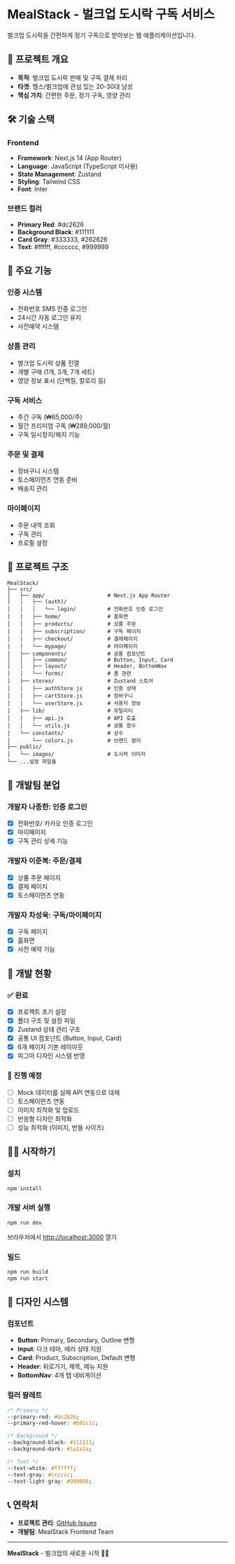# MealStack - 벌크업 도시락 구독 서비스

벌크업 도시락을 간편하게 정기 구독으로 받아보는 웹 애플리케이션입니다.

## 🚀 프로젝트 개요

- **목적**: 벌크업 도시락 판매 및 구독 결제 처리
- **타겟**: 헬스/벌크업에 관심 있는 20-30대 남성
- **핵심 가치**: 간편한 주문, 정기 구독, 영양 관리

## 🛠 기술 스택

### Frontend
- **Framework**: Next.js 14 (App Router)
- **Language**: JavaScript (TypeScript 미사용)
- **State Management**: Zustand
- **Styling**: Tailwind CSS
- **Font**: Inter

### 브랜드 컬러
- **Primary Red**: #dc2626
- **Background Black**: #111111
- **Card Gray**: #333333, #262626
- **Text**: #ffffff, #cccccc, #999999

## 📱 주요 기능

### 인증 시스템
- 전화번호 SMS 인증 로그인
- 24시간 자동 로그인 유지
- 사전예약 시스템

### 상품 관리
- 벌크업 도시락 상품 진열
- 개별 구매 (1개, 3개, 7개 세트)
- 영양 정보 표시 (단백질, 칼로리 등)

### 구독 서비스
- 주간 구독 (₩65,000/주)
- 월간 프리미엄 구독 (₩289,000/월)
- 구독 일시정지/해지 기능

### 주문 및 결제
- 장바구니 시스템
- 토스페이먼츠 연동 준비
- 배송지 관리

### 마이페이지
- 주문 내역 조회
- 구독 관리
- 프로필 설정

## 📂 프로젝트 구조

```
MealStack/
├── src/
│   ├── app/                    # Next.js App Router
│   │   ├── (auth)/
│   │   │   └── login/          # 전화번호 인증 로그인
│   │   ├── home/               # 홈화면
│   │   ├── products/           # 상품 주문
│   │   ├── subscription/       # 구독 페이지
│   │   ├── checkout/           # 결제페이지
│   │   └── mypage/             # 마이페이지
│   ├── components/             # 공통 컴포넌트
│   │   ├── common/             # Button, Input, Card
│   │   ├── layout/             # Header, BottomNav
│   │   └── forms/              # 폼 관련
│   ├── stores/                 # Zustand 스토어
│   │   ├── authStore.js        # 인증 상태
│   │   ├── cartStore.js        # 장바구니
│   │   └── userStore.js        # 사용자 정보
│   ├── lib/                    # 유틸리티
│   │   ├── api.js              # API 호출
│   │   └── utils.js            # 공통 함수
│   └── constants/              # 상수
│       └── colors.js           # 브랜드 컬러
├── public/
│   └── images/                 # 도시락 이미지
└── ...설정 파일들
```

## 👥 개발팀 분업

### 개발자 나종한: 인증 로그인
- [x] 전화번호/ 카카오 인증 로그인 
- [x] 마이페이지 
- [x] 구독 관리 상세 기능

### 개발자 이준복: 주문/결제
- [x] 상품 주문 페이지 
- [x] 결제 페이지 
- [x] 토스페이먼츠 연동

### 개발자 차성욱: 구독/마이페이지
- [x] 구독 페이지 
- [x] 홈화면 
- [x] 사전 예약 기능

## 🚦 개발 현황

### ✅ 완료
- [x] 프로젝트 초기 설정
- [x] 폴더 구조 및 설정 파일
- [x] Zustand 상태 관리 구조
- [x] 공통 UI 컴포넌트 (Button, Input, Card)
- [x] 6개 페이지 기본 레이아웃
- [x] 피그마 디자인 시스템 반영

### 🔄 진행 예정
- [ ] Mock 데이터를 실제 API 연동으로 대체
- [ ] 토스페이먼츠 연동
- [ ] 이미지 최적화 및 업로드
- [ ] 반응형 디자인 최적화
- [ ] 성능 최적화 (이미지, 번들 사이즈)

## 🏃‍♂️ 시작하기

### 설치
```bash
npm install
```

### 개발 서버 실행
```bash
npm run dev
```

브라우저에서 [http://localhost:3000](http://localhost:3000) 열기

### 빌드
```bash
npm run build
npm run start
```



## 🎨 디자인 시스템

### 컴포넌트
- **Button**: Primary, Secondary, Outline 변형
- **Input**: 다크 테마, 에러 상태 지원
- **Card**: Product, Subscription, Default 변형
- **Header**: 뒤로가기, 제목, 메뉴 지원
- **BottomNav**: 4개 탭 네비게이션

### 컬러 팔레트
```css
/* Primary */
--primary-red: #dc2626;
--primary-red-hover: #b91c1c;

/* Background */
--background-black: #111111;
--background-dark: #1a1a1a;

/* Text */
--text-white: #ffffff;
--text-gray: #cccccc;
--text-light-gray: #999999;
```

## 📞 연락처

- **프로젝트 관리**: [GitHub Issues](https://github.com/oz-TeamWizard/MealStack/issues)
- **개발팀**: MealStack Frontend Team

---

**MealStack** - 벌크업의 새로운 시작 🥗💪
